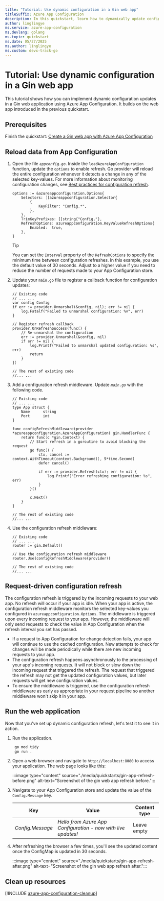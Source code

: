 ```yaml
---
title: "Tutorial: Use dynamic configuration in a Gin web app"
titleSuffix: Azure App Configuration
description: In this quickstart, learn how to dynamically update configuration data for Gin web applications
author: linglingye
ms.service: azure-app-configuration
ms.devlang: golang
ms.topic: quickstart
ms.date: 05/27/2025
ms.author: linglingye
ms.custom: devx-track-go
---
```


# Tutorial: Use dynamic configuration in a Gin web app

This tutorial shows how you can implement dynamic configuration updates in a Gin web application using Azure App Configuration. It builds on the web app introduced in the previous quickstart.

## Prerequisites

Finish the quickstart: [Create a Gin web app with Azure App Configuration](./quickstart-go-web-app.md)

## Reload data from App Configuration

1. Open the file *`appconfig.go`*. Inside the `loadAzureAppConfiguration` function, update the `options` to enable refresh. Go provider will reload the entire configuration whenever it detects a change in any of the selected key-values. For more information about monitoring configuration changes, see [Best practices for configuration refresh](./howto-best-practices.md#configuration-refresh).

    ```golang
    options := &azureappconfiguration.Options{
        Selectors: []azureappconfiguration.Selector{
            {
                KeyFilter: "Config.*",
            },
        },
        TrimKeyPrefixes: []string{"Config."},
        RefreshOptions: azureappconfiguration.KeyValueRefreshOptions{
            Enabled:  true,
        },
    }
    ```

    > [!TIP]
    > You can set the `Interval` property of the `RefreshOptions` to specify the minimum time between configuration refreshes. In this example, you use the default value of 30 seconds. Adjust to a higher value if you need to reduce the number of requests made to your App Configuration store.

1. Update your `main.go` file to register a callback function for configuration updates:

    ```golang
    // Existing code
    // ... ...
    var config Config
    if err := provider.Unmarshal(&config, nil); err != nil {
        log.Fatalf("Failed to unmarshal configuration: %v", err)
    }

    // Register refresh callback
    provider.OnRefreshSuccess(func() {
        // Re-unmarshal the configuration
        err := provider.Unmarshal(&config, nil)
        if err != nil {
            log.Printf("Failed to unmarshal updated configuration: %s", err)
            return
        }
    })

    // The rest of existing code
    //... ...
    ```

1. Add a configuration refresh middleware. Update *`main.go`* with the following code.

    ```golang
    // Existing code
    // ... ...
    type App struct {
        Name      string
        Port      int
    }

    func configRefreshMiddleware(provider *azureappconfiguration.AzureAppConfiguration) gin.HandlerFunc {
        return func(c *gin.Context) {
            // Start refresh in a goroutine to avoid blocking the request
            go func() {
                ctx, cancel := context.WithTimeout(context.Background(), 5*time.Second)
                defer cancel()

                if err := provider.Refresh(ctx); err != nil {
                    log.Printf("Error refreshing configuration: %s", err)
                }
            }()

            c.Next()
        }
    }

    // The rest of existing code
    //... ...
    ```

1. Use the configuration refresh middleware:

    ```golang
    // Existing code
    // ... ...
    router := gin.Default()

    // Use the configuration refresh middleware
    router.Use(configRefreshMiddleware(provider))

    // The rest of existing code
    //... ...
    ```

## Request-driven configuration refresh

The configuration refresh is triggered by the incoming requests to your web app. No refresh will occur if your app is idle. When your app is active, the configuration refresh middleware monitors the selected key-values you configured in `azureappconfiguration.Options`. The middleware is triggered upon every incoming request to your app. However, the middleware will only send requests to check the value in App Configuration when the refresh interval you set has passed.

- If a request to App Configuration for change detection fails, your app will continue to use the cached configuration. New attempts to check for changes will be made periodically while there are new incoming requests to your app.
- The configuration refresh happens asynchronously to the processing of your app's incoming requests. It will not block or slow down the incoming request that triggered the refresh. The request that triggered the refresh may not get the updated configuration values, but later requests will get new configuration values.
- To ensure the middleware is triggered, use the configuration refresh middleware as early as appropriate in your request pipeline so another middleware won't skip it in your app.

## Run the web application

Now that you've set up dynamic configuration refresh, let's test it to see it in action.

1. Run the application.

   ```bash
    go mod tidy
    go run .
   ```

2. Open a web browser and navigate to `http://localhost:8080` to access your application. The web page looks like this:

    :::image type="content" source="./media/quickstarts/gin-app-refresh-before.png" alt-text="Screenshot of the gin web app refresh before.":::

3. Navigate to your App Configuration store and update the value of the `Config.Message` key.

    | Key                    | Value                                  | Content type       |
    |------------------------|----------------------------------------|--------------------|
    | *Config.Message*       | *Hello from Azure App Configuration - now with live updates!*               | Leave empty        |

4. After refreshing the browser a few times, you'll see the updated content once the ConfigMap is updated in 30 seconds.

    :::image type="content" source="./media/quickstarts/gin-app-refresh-after.png" alt-text="Screenshot of the gin web app refresh after.":::


## Clean up resources

[!INCLUDE [azure-app-configuration-cleanup](../../includes/azure-app-configuration-cleanup.md)]
